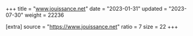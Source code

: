 +++
title = "www.jouissance.net"
date = "2023-01-31"
updated = "2023-07-30"
weight = 22236

[extra]
source = "https://www.jouissance.net"
ratio = 7
size = 22
+++
